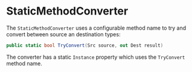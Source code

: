 # StaticMethodConverter

The `StaticMethodConverter` uses a configurable method name to try and convert between source an destination types:

```csharp
public static bool TryConvert(Src source, out Dest result)
```

The converter has a static `Instance` property which uses the `TryConvert` method name.
